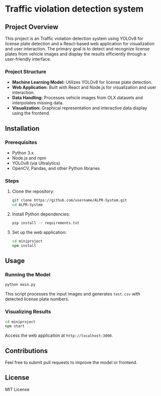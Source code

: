 # Traffic violation detection system

## Project Overview

This project is an Traffic violation detection system using YOLOv8 for license plate detection and a React-based web application for visualization and user interaction. The primary goal is to detect and recognize license plates from vehicle images and display the results efficiently through a user-friendly interface.

### Project Structure

* **Machine Learning Model:** Utilizes YOLOv8 for license plate detection.
* **Web Application:** Built with React and Node.js for visualization and user interaction.
* **Data Handling:** Processes vehicle images from OLX datasets and interpolates missing data.
* **Visualization:** Graphical representation and interactive data display using the frontend.

## Installation

### Prerequisites

* Python 3.x
* Node.js and npm
* YOLOv8 (via Ultralytics)
* OpenCV, Pandas, and other Python libraries

### Steps

1. Clone the repository:

   ```bash
   git clone https://github.com/username/ALPR-System.git
   cd ALPR-System
   ```
2. Install Python dependencies:

   ```bash
   pip install -r requirements.txt
   ```
3. Set up the web application:

   ```bash
   cd miniproject
   npm install
   ```

## Usage

### Running the Model

```bash
python main.py
```

This script processes the input images and generates `test.csv` with detected license plate numbers.

### Visualizing Results

```bash
cd miniproject
npm start
```

Access the web application at `http://localhost:3000`.

## Contributions

Feel free to submit pull requests to improve the model or frontend.

## License

MIT License
